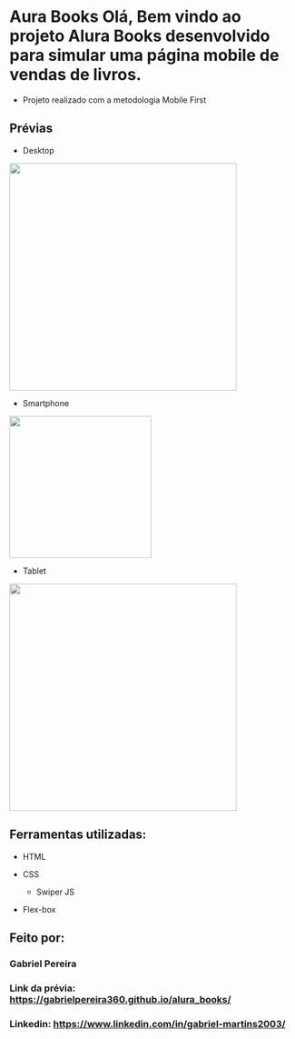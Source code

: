 # Aura Books Olá, Bem vindo ao projeto Alura Books desenvolvido para simular uma página mobile de vendas de livros.

- Projeto realizado com a metodologia Mobile First

## Prévias
- Desktop
<img src="https://github.com/gabrielPereira360/alura_books/assets/152038489/fdcac44e-dd0b-4b24-a7c1-268d1ba54c91" width="400">

- Smartphone
<img src="https://github.com/gabrielPereira360/alura_books/assets/152038489/4b603613-b089-43ac-b2ac-712a24e495c9" width="250">


- Tablet 
<img src="https://github.com/gabrielPereira360/alura_books/assets/152038489/ddfb8055-956b-4ef7-8423-4a1f1cb6bd88" width="400">



## Ferramentas utilizadas:

* HTML

* CSS
  * Swiper JS

* Flex-box

## Feito por:

### Gabriel Pereira

### Link da prévia: https://gabrielpereira360.github.io/alura_books/

### Linkedin: https://www.linkedin.com/in/gabriel-martins2003/
